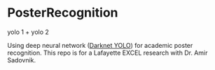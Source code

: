 # PosterRecognition

yolo 1 + yolo 2

Using deep neural network ([Darknet YOLO](http://pjreddie.com/darknet/)) for academic poster recognition. This repo is for a Lafayette EXCEL research with Dr. Amir Sadovnik.
